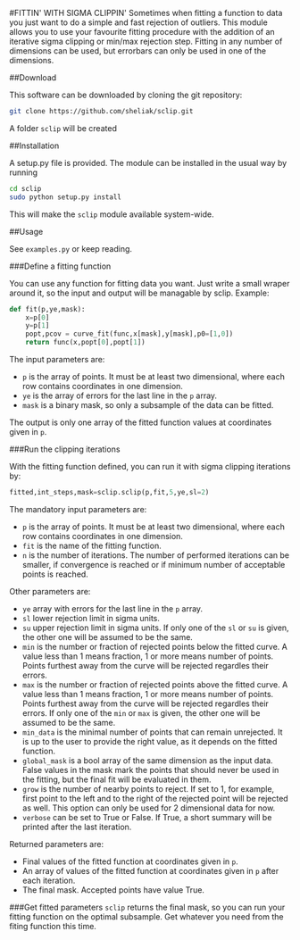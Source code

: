 #FITTIN' WITH SIGMA CLIPPIN'
Sometimes when fitting a function to data you just want to do a simple and fast rejection of outliers. This module allows you to use your favourite fitting procedure with the addition of an iterative sigma clipping or min/max rejection step. Fitting in any number of dimensions can be used, but errorbars can only be used in one of the dimensions.

##Download

This software can be downloaded by cloning the git repository:

```bash
git clone https://github.com/sheliak/sclip.git
```

A folder `sclip` will be created

##Installation

A setup.py file is provided. The module can be installed in the usual way by running

```bash
cd sclip
sudo python setup.py install 
```
This will make the `sclip` module available system-wide.

##Usage

See `examples.py` or keep reading.

###Define a fitting function

You can use any function for fitting data you want. Just write a small wraper around it, so the input and output will be managable by sclip. Example:

```python
def fit(p,ye,mask):
	x=p[0]
	y=p[1]
	popt,pcov = curve_fit(func,x[mask],y[mask],p0=[1,0])
	return func(x,popt[0],popt[1])
```
The input parameters are:
* `p` is the array of points. It must be at least two dimensional, where each row contains coordinates in one dimension.
* `ye` is the array of errors for the last line in the `p` array.
* `mask` is a binary mask, so only a subsample of the data can be fitted.

The output is only one array of the fitted function values at coordinates given in `p`.

###Run the clipping iterations

With the fitting function defined, you can run it with sigma clipping iterations by:
```python
fitted,int_steps,mask=sclip.sclip(p,fit,5,ye,sl=2)
```

The mandatory input parameters are:
* `p` is the array of points. It must be at least two dimensional, where each row contains coordinates in one dimension.
* `fit` is the name of the fitting function.
* `n` is the number of iterations. The number of performed iterations can be smaller, if convergence is reached or if minimum number of acceptable points is reached.

Other parameters are:
* `ye` array with errors for the last line in the `p` array.
* `sl` lower rejection limit in sigma units.
* `su` upper rejection limit in sigma units. If only one of the `sl` or `su` is given, the other one will be assumed to be the same.
* `min` is the number or fraction of rejected points below the fitted curve. A value less than 1 means fraction, 1 or more means number of points. Points furthest away from the curve will be rejected regardles their errors.
* `max` is the number or fraction of rejected points above the fitted curve. A value less than 1 means fraction, 1 or more means number of points. Points furthest away from the curve will be rejected regardles their errors. If only one of the `min` or `max` is given, the other one will be assumed to be the same.
* `min_data` is the minimal number of points that can remain unrejected. It is up to the user to provide the right value, as it depends on the fitted function.
* `global_mask` is a bool array of the same dimension as the input data. False values in the mask mark the points that should never be used in the fitting, but the final fit will be evaluated in them.
* `grow` is the number of nearby points to reject. If set to 1, for example, first point to the left and to the right of the rejected point will be rejected as well. This option can only be used for 2 dimensional data for now.
* `verbose` can be set to True or False. If True, a short summary will be printed after the last iteration.

Returned parameters are:
* Final values of the fitted function at coordinates given in `p`.
* An array of values of the fitted function at coordinates given in `p` after each iteration.
* The final mask. Accepted points have value True.

###Get fitted parameters
`sclip` returns the final mask, so you can run your fitting function on the optimal subsample. Get whatever you need from the fiting function this time. 
